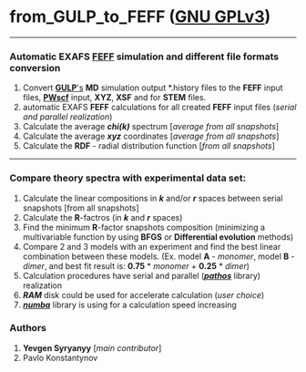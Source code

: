 
# from_GULP_to_FEFF ([GNU GPLv3](http://gplv3.fsf.org/))
---
### Automatic EXAFS [FEFF](http://monalisa.phys.washington.edu/feffproject-feff.html)  simulation and different file formats conversion 
1. Convert [**GULP**'s](https://gulp.curtin.edu.au/gulp/overview.cfm) **MD** simulation output *.history files to the **FEFF** input files, [**PWscf**](http://www.quantum-espresso.org/) input, **XYZ**, **XSF** and for **STEM** files.
1. automatic EXAFS **FEFF** calculations for all created **FEFF** input files (_serial and parallel realization_)
1. Calculate the average **_chi(k)_** spectrum [_average from all snapshots_]
1. Calculate the average **_xyz_** coordinates [_average from all snapshots_]
1. Calculate the **RDF** - radial distribution function [_from all snapshots_]

---
### Compare theory spectra with experimental data set:

1. Calculate the linear compositions in **_k_** and/or **_r_** spaces between serial snapshots [from all snapshots]
1. Calculate the **R**-factros (in **_k_** and **_r_** spaces)
1. Find the minimum **R**-factor snapshots composition (minimizing a multivariable function by using **BFGS** or **Differential evolution** methods)
1. Compare 2 and 3 models with an experiment and find the best linear combination between these models. (Ex. model **A** - _monomer_, model **B** - _dimer_, and best fit result is: **0.75** * _monomer_ + **0.25** *  _dimer_)
1. Calculation procedures have serial and parallel ([**_pathos_**](https://pypi.python.org/pypi/pathos) library) realization
1. **_RAM_** disk could be used for accelerate calculation (_user choice_)
1. [**_numba_**](https://numba.pydata.org/) library is using for a calculation speed increasing

### Authors
1. **Yevgen Syryanyy** [_main contributor_]
1. Pavlo Konstantynov

